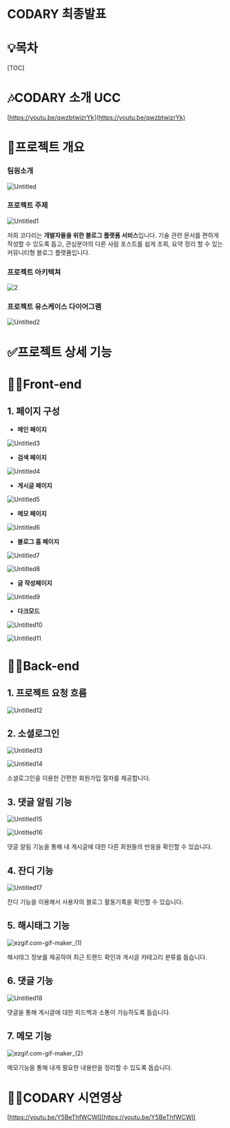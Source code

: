 # CODARY 최종발표

# 💡목차

[TOC]

# 🎶CODARY 소개 UCC

[https://youtu.be/qwzbtwizrYk](https://youtu.be/qwzbtwizrYk)

# 📝프로젝트 개요

### 팀원소개

![Untitled](./image/Untitled.png)

### **프로젝트 주제**

![Untitled1](./image/Untitled1.png)

저희 코다리는 **개발자들을 위한 블로그 플랫폼 서비스**입니다. 
기술 관련 문서를 편하게 작성할 수 있도록 돕고, 관심분야의 다른 사람 포스트를 쉽게 조회, 
요약 정리 할 수 있는 커뮤니티형 블로그 플랫폼입니다.

### 프로젝트 아키텍쳐

![2](./image/2.png)

### **프로젝트 유스케이스 다이어그램**

![Untitled2](./image/Untitled2.png)

# ✅프로젝트 상세 기능

# 👨‍💻Front-end

## 1. 페이지 구성

- **메인 페이지**

![Untitled3](./image/Untitled3.png)

- **검색 페이지**

![Untitled4](./image/Untitled4.png)

- **게시글 페이지**

![Untitled5](./image/Untitled5.png)

- **메모 페이지**

![Untitled6](./image/Untitled6.png)

- **블로그 홈 페이지**

![Untitled7](./image/Untitled7.png)

![Untitled8](./image/Untitled8.png)

- **글 작성페이지**

![Untitled9](./image/Untitled9.png)

- **다크모드**

![Untitled10](./image/Untitled10.png)

![Untitled11](./image/Untitled11.png)

# 👩‍💻Back-end

## 1. 프로젝트 요청 흐름

![Untitled12](./image/Untitled12.png)

## 2. 소셜로그인

![Untitled13](./image/Untitled13.png)

![Untitled14](./image/Untitled14.png)

소셜로그인을 이용한 간편한 회원가입 절차를 제공합니다.

## 3. 댓글 알림 기능

![Untitled15](./image/Untitled15.png)

![Untitled16](./image/Untitled16.png)

댓글 알림 기능을 통해 내 게시글에 대한 다른 회원들의 반응을 확인할 수 있습니다. 

## 4. 잔디 기능

![Untitled17](./image/Untitled17.png)

잔디 기능을 이용해서 사용자의 블로그 활동기록을 확인할 수 있습니다. 

## 5. 해시태그 기능

![ezgif.com-gif-maker_(1)](./image/ezgif.com-gif-maker_(1).gif)

해시태그 정보를 제공하여 최근 트랜드 확인과 게시글 카테고리 분류를 돕습니다.

## 6. 댓글 기능

![Untitled18](./image/Untitled18.png)

댓글을 통해 게시글에 대한 피드백과 소통이 가능하도록 돕습니다.

## 7. 메모 기능

![ezgif.com-gif-maker_(2)](./image/ezgif.com-gif-maker_(2).gif)

메모기능을 통해 내게 필요한 내용만을 정리할 수 있도록 돕습니다.

# 👨‍💻CODARY 시연영상

[https://youtu.be/Y5BeThfWCWI](https://youtu.be/Y5BeThfWCWI)